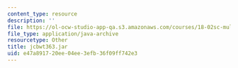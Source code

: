 ```yaml
---
content_type: resource
description: ''
file: https://ol-ocw-studio-app-qa.s3.amazonaws.com/courses/18-02sc-multivariable-calculus-fall-2010/e47a891720ee04ee3efb36f09ff742e3_jcbwt363.jar
file_type: application/java-archive
resourcetype: Other
title: jcbwt363.jar
uid: e47a8917-20ee-04ee-3efb-36f09ff742e3
---
```

